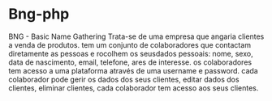 # Bng-php
BNG - Basic Name Gathering
Trata-se de uma empresa que angaria clientes a venda de produtos. tem um conjunto de colaboradores que contactam diretamente as pessoas e rocolhem os seusdados pessoais: nome, sexo, data de nascimento, email, telefone, ares de interesse. os colaboradores tem acesso a uma plataforma através de uma username e password. cada colaborador pode gerir os dados dos seus clientes, editar dados dos clientes, eliminar clientes, cada colaborador tem acesso aos seus clientes. 
